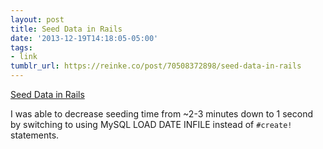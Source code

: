```yaml
---
layout: post
title: Seed Data in Rails
date: '2013-12-19T14:18:05-05:00'
tags:
- link
tumblr_url: https://reinke.co/post/70508372898/seed-data-in-rails
---
```

[Seed Data in Rails](http://quotedprintable.com/2007/11/16/seed-data-in-rails#comments)  

I was able to decrease seeding time from ~2-3 minutes down to 1 second by switching to using MySQL LOAD DATE INFILE instead of `#create!` statements.

